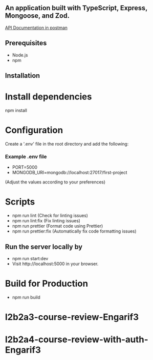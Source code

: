## An application built with TypeScript, Express, Mongoose, and Zod.

[API Documentation in postman](https://documenter.getpostman.com/view/27402307/2s9YsDkEqA)

## Prerequisites

- Node.js
- npm

## Installation

# Install dependencies

npm install

# Configuration

Create a '.env' file in the root directory and add the following:

### Example .env file

- PORT=5000
- MONGODB_URI=mongodb://localhost:27017/first-project

(Adjust the values according to your preferences)

# Scripts

- npm run lint (Check for linting issues)
- npm run lint:fix (Fix linting issues)
- npm run prettier (Format code using Prettier)
- npm run prettier:fix (Automatically fix code formatting issues)

## Run the server locally by

- npm run start:dev
- Visit http://localhost:5000 in your browser.

# Build for Production

- npm run build

# l2b2a3-course-review-Engarif3

# l2b2a4-course-review-with-auth-Engarif3
